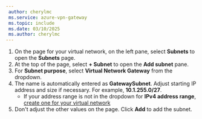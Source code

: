```yaml
---
 author: cherylmc
 ms.service: azure-vpn-gateway
 ms.topic: include
 ms.date: 03/10/2025
 ms.author: cherylmc
---
```


1. On the page for your virtual network, on the left pane, select **Subnets** to open the **Subnets** page.
1. At the top of the page, select **+ Subnet** to open the **Add subnet** pane.
1. For **Subnet purpose**, select **Virtual Network Gateway** from the dropdown.
1. The name is automatically entered as **GatewaySubnet**. Adjust starting IP address and size if necessary. For example, **10.1.255.0/27**.
   * If your address range is not in the dropdown for **IPv4 address range**, [create one for your virtual network](articles/virtual-network/manage-virtual-network.yml#add-or-remove-an-address-range)
1. Don't adjust the other values on the page. Click **Add** to add the subnet.
